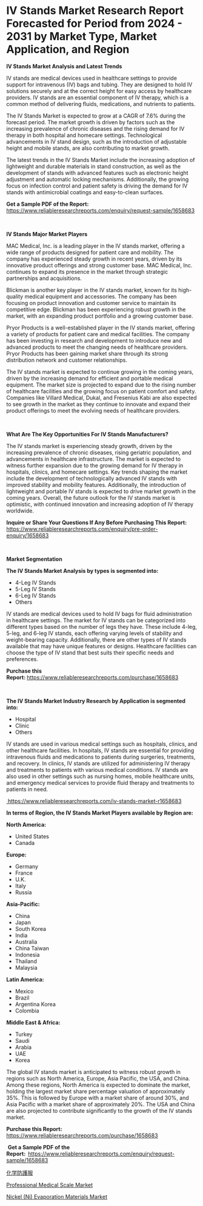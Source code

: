 <p><h1>IV Stands Market Research Report Forecasted for Period from 2024 -  2031 by Market Type, Market Application, and Region</h1></p><p><strong>IV Stands Market Analysis and Latest Trends</strong></p>
<p><p>IV stands are medical devices used in healthcare settings to provide support for intravenous (IV) bags and tubing. They are designed to hold IV solutions securely and at the correct height for easy access by healthcare providers. IV stands are an essential component of IV therapy, which is a common method of delivering fluids, medications, and nutrients to patients.</p><p>The IV Stands Market is expected to grow at a CAGR of 7.6% during the forecast period. The market growth is driven by factors such as the increasing prevalence of chronic diseases and the rising demand for IV therapy in both hospital and homecare settings. Technological advancements in IV stand design, such as the introduction of adjustable height and mobile stands, are also contributing to market growth.</p><p>The latest trends in the IV Stands Market include the increasing adoption of lightweight and durable materials in stand construction, as well as the development of stands with advanced features such as electronic height adjustment and automatic locking mechanisms. Additionally, the growing focus on infection control and patient safety is driving the demand for IV stands with antimicrobial coatings and easy-to-clean surfaces.</p></p>
<p><strong>Get a Sample PDF of the Report:&nbsp;</strong> <a href="https://www.reliableresearchreports.com/enquiry/request-sample/1658683">https://www.reliableresearchreports.com/enquiry/request-sample/1658683</a></p>
<p>&nbsp;</p>
<p><strong>IV Stands Major Market Players</strong></p>
<p><p>MAC Medical, Inc. is a leading player in the IV stands market, offering a wide range of products designed for patient care and mobility. The company has experienced steady growth in recent years, driven by its innovative product offerings and strong customer base. MAC Medical, Inc. continues to expand its presence in the market through strategic partnerships and acquisitions.</p><p>Blickman is another key player in the IV stands market, known for its high-quality medical equipment and accessories. The company has been focusing on product innovation and customer service to maintain its competitive edge. Blickman has been experiencing robust growth in the market, with an expanding product portfolio and a growing customer base.</p><p>Pryor Products is a well-established player in the IV stands market, offering a variety of products for patient care and medical facilities. The company has been investing in research and development to introduce new and advanced products to meet the changing needs of healthcare providers. Pryor Products has been gaining market share through its strong distribution network and customer relationships.</p><p>The IV stands market is expected to continue growing in the coming years, driven by the increasing demand for efficient and portable medical equipment. The market size is projected to expand due to the rising number of healthcare facilities and the growing focus on patient comfort and safety. Companies like Villard Medical, Dukal, and Fresenius Kabi are also expected to see growth in the market as they continue to innovate and expand their product offerings to meet the evolving needs of healthcare providers.</p></p>
<p>&nbsp;</p>
<p><strong>What Are The Key Opportunities For IV Stands Manufacturers?</strong></p>
<p><p>The IV stands market is experiencing steady growth, driven by the increasing prevalence of chronic diseases, rising geriatric population, and advancements in healthcare infrastructure. The market is expected to witness further expansion due to the growing demand for IV therapy in hospitals, clinics, and homecare settings. Key trends shaping the market include the development of technologically advanced IV stands with improved stability and mobility features. Additionally, the introduction of lightweight and portable IV stands is expected to drive market growth in the coming years. Overall, the future outlook for the IV stands market is optimistic, with continued innovation and increasing adoption of IV therapy worldwide.</p></p>
<p><strong>Inquire or Share Your Questions If Any Before Purchasing This Report:</strong> <a href="https://www.reliableresearchreports.com/enquiry/pre-order-enquiry/1658683">https://www.reliableresearchreports.com/enquiry/pre-order-enquiry/1658683</a></p>
<p>&nbsp;</p>
<p><strong>Market Segmentation</strong></p>
<p><strong>The IV Stands Market Analysis by types is segmented into:</strong></p>
<p><ul><li>4-Leg IV Stands</li><li>5-Leg IV Stands</li><li>6-Leg IV Stands</li><li>Others</li></ul></p>
<p><p>IV stands are medical devices used to hold IV bags for fluid administration in healthcare settings. The market for IV stands can be categorized into different types based on the number of legs they have. These include 4-leg, 5-leg, and 6-leg IV stands, each offering varying levels of stability and weight-bearing capacity. Additionally, there are other types of IV stands available that may have unique features or designs. Healthcare facilities can choose the type of IV stand that best suits their specific needs and preferences.</p></p>
<p><strong>Purchase this Report:&nbsp;</strong><a href="https://www.reliableresearchreports.com/purchase/1658683">https://www.reliableresearchreports.com/purchase/1658683</a></p>
<p>&nbsp;</p>
<p><strong>The IV Stands Market Industry Research by Application is segmented into:</strong></p>
<p><ul><li>Hospital</li><li>Clinic</li><li>Others</li></ul></p>
<p><p>IV stands are used in various medical settings such as hospitals, clinics, and other healthcare facilities. In hospitals, IV stands are essential for providing intravenous fluids and medications to patients during surgeries, treatments, and recovery. In clinics, IV stands are utilized for administering IV therapy and treatments to patients with various medical conditions. IV stands are also used in other settings such as nursing homes, mobile healthcare units, and emergency medical services to provide fluid therapy and treatments to patients in need.</p></p>
<p><a href="https://www.reliableresearchreports.com/iv-stands-market-r1658683">&nbsp;https://www.reliableresearchreports.com/iv-stands-market-r1658683</a></p>
<p><strong>In terms of Region, the IV Stands Market Players available by Region are:</strong></p>
<p>
    <p> <strong> North America: </strong>
        <ul>
            <li>United States</li>
            <li>Canada</li>
        </ul>
        </p> 
    <p> <strong> Europe: </strong>
        <ul>
            <li>Germany</li>
            <li>France</li>
            <li>U.K.</li>
            <li>Italy</li>
            <li>Russia</li>
        </ul>
        </p> 
    <p> <strong> Asia-Pacific: </strong>
        <ul>
            <li>China</li>
            <li>Japan</li>
            <li>South Korea</li>
            <li>India</li>
            <li>Australia</li>
            <li>China Taiwan</li>
            <li>Indonesia</li>
            <li>Thailand</li>
            <li>Malaysia</li>
        </ul>
        </p> 
    <p> <strong> Latin America: </strong>
        <ul>
            <li>Mexico</li>
            <li>Brazil</li>
            <li>Argentina Korea</li>
            <li>Colombia</li>
        </ul>
        </p> 
    <p> <strong> Middle East & Africa: </strong>
        <ul>
            <li>Turkey</li>
            <li>Saudi</li>
            <li>Arabia</li>
            <li>UAE</li>
            <li>Korea</li>
        </ul>
    </p>
    </p>
<p><p>The global IV stands market is anticipated to witness robust growth in regions such as North America, Europe, Asia Pacific, the USA, and China. Among these regions, North America is expected to dominate the market, holding the largest market share percentage valuation of approximately 35%. This is followed by Europe with a market share of around 30%, and Asia Pacific with a market share of approximately 20%. The USA and China are also projected to contribute significantly to the growth of the IV stands market.</p></p>
<p><strong>Purchase this Report: </strong><a href="https://www.reliableresearchreports.com/purchase/1658683">https://www.reliableresearchreports.com/purchase/1658683</a></p>
<p>&nbsp;<strong>Get a Sample PDF of the Report:&nbsp;&nbsp;</strong><a href="https://www.reliableresearchreports.com/enquiry/request-sample/1658683">https://www.reliableresearchreports.com/enquiry/request-sample/1658683</a></p>
<p><strong></strong></p>
<p><p><a href="https://github.com/dandier2003/Market-Research-Report-List-1/blob/main/530229148410.md">化学防護服</a></p><p><a href="https://github.com/RichRobinson5/Market-Research-Report-List-4/blob/main/professional-medical-scale-market.md">Professional Medical Scale Market</a></p><p><a href="https://issuu.com/reportprime-2/docs/nickel-ni-evaporation-materials-market-size-2030.p">Nickel (Ni) Evaporation Materials Market</a></p></p>